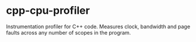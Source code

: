 # cpp-cpu-profiler

Instrumentation profiler for C++ code. Measures clock, bandwidth and page faults across any number of scopes in the program.